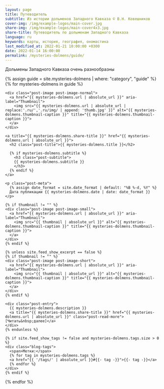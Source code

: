 ```yaml
---
layout: page
title: Путеводитель
subtitle: Из истории дольменов Западного Кавказа © В.Н. Ковешников
cover-img: /img/example-logos/main-cover.jpg
share-img: /img/example-logos/main-cover4x3.jpg
share-title: Путеводитель по дольменам Западного Кавказа
language: ru
keywords: карты, история, география, ономастика
last_modified_at: 2022-01-21 10:00:00 +0300
date: 2022-01-14 16:00:00
permalink: /mysteries-dolmens/guide/
---
```

Дольмены Западного Кавказа очень разнообразны

<div class="posts-list">
  {% assign guide = site.mysteries-dolmens | where: "category", "guide" %}
  {% for mysteries-dolmens in guide %}
  <article class="post-preview">

<!--    {%- capture thumbnail -%}
      {% if mysteries-dolmens.thumbnail-img %}
        {{ mysteries-dolmens.thumbnail-img }}
      {% elsif mysteries-dolmens.cover-img %}
        {% if mysteries-dolmens.cover-img.first %}
          {{ mysteries-dolmens.cover-img[0].first.first }}
        {% else %}
          {{ mysteries-dolmens.cover-img }}
        {% endif %}
      {% else %}
      {% endif %}
    {% endcapture %}
    {% assign thumbnail=thumbnail | strip %}

    {% if site.feed_show_excerpt == false %}
    {% if thumbnail != "" %} -->
    <div class="post-image post-image-normal">
      <a href="{{ mysteries-dolmens.url | absolute_url }}" aria-label="Thumbnail">
        <img src="{{ mysteries-dolmens.url | absolute_url | replace:'.ru/','.ru/img/ | append: 'thumb.jpg' }}" alt="{{ mysteries-dolmens.thumbnail-caption }}" title="{{ mysteries-dolmens.thumbnail-caption }}">
      </a>
    </div>
<!--    {% endif %}
    {% endif %} -->

    <a title="{{ mysteries-dolmens.share-title }}" href="{{ mysteries-dolmens.url | absolute_url }}">
      <h2 class="post-title">{{ mysteries-dolmens.title }}</h2>

      {% if mysteries-dolmens.subtitle %}
        <h3 class="post-subtitle">
        {{ mysteries-dolmens.subtitle }}
        </h3>
      {% endif %}
    </a>

    <p class="post-meta">
      {% assign date_format = site.date_format | default: "%B %-d, %Y" %}
      Дата публикации {{ mysteries-dolmens.date | date: date_format }}
    </p>

    {% if thumbnail != "" %}
    <div class="post-image post-image-small">
      <a href="{{ mysteries-dolmens.url | absolute_url }}" aria-label="Thumbnail">
        <img src="{{ thumbnail | absolute_url }}" alt="{{ mysteries-dolmens.thumbnail-caption }}" title="{{ mysteries-dolmens.thumbnail-caption }}">
      </a>
    </div>
    {% endif %}

    {% unless site.feed_show_excerpt == false %}
    {% if thumbnail != "" %}
    <div class="post-image post-image-short">
      <a href="{{ mysteries-dolmens.url | absolute_url }}" aria-label="Thumbnail">
        <img src="{{ thumbnail | absolute_url }}" alt="{{ mysteries-dolmens.thumbnail-caption }}" title="{{ mysteries-dolmens.thumbnail-caption }}">
      </a>
    </div>
    {% endif %}

    <div class="post-entry">
      {{ mysteries-dolmens.description }}
      <a title="{{ mysteries-dolmens.share-title }}" href="{{ mysteries-dolmens.url | absolute_url }}" class="post-read-more">[Читать&nbsp;далее]</a>
    </div>
    {% endunless %}

    {% if site.feed_show_tags != false and mysteries-dolmens.tags.size > 0 %}
    <div class="blog-tags">
      <span>Метки:</span>
      {% for tag in mysteries-dolmens.tags %}
      <a href="{{ '/tags/' | absolute_url }}#{{- tag -}}">{{- tag -}}</a>
      {% endfor %}
    </div>
    {% endif %}

   </article>
  {% endfor %}
</div>
